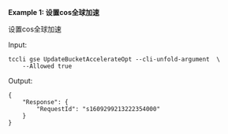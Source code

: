 **Example 1: 设置cos全球加速**

设置cos全球加速

Input: 

```
tccli gse UpdateBucketAccelerateOpt --cli-unfold-argument  \
    --Allowed true
```

Output: 
```
{
    "Response": {
        "RequestId": "s1609299213222354000"
    }
}
```

